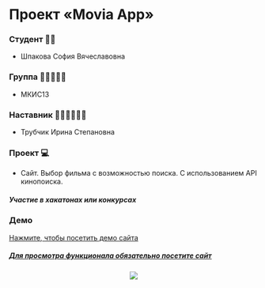 # Проект «Movia App»

### Студент 👨‍🎓
- Шпакова София Вячеславовна
### Группа 👩‍🦰👨‍🦱🧑
- МКИС13
### Наставник 👩🏻‍🏫👨🏻‍🏫
- Трубчик Ирина Степановна
### Проект 💻
- Сайт. Выбор фильма с возможностью поиска. С использованием API кинопоиска. 

##### Участие в хакатонах или конкурсах

### Демо

<a href="https://department-of-media-technology-dstu.github.io/movie-app/">Нажмите, чтобы посетить демо сайта
##### Для просмотра функционала обязательно посетите сайт
<p align="center">
  <a href="https://department-of-media-technology-dstu.github.io/movie-app/">
    <img src="https://image.thum.io/get/maxAge/18/width/1000/https://department-of-media-technology-dstu.github.io/movie-app/">
